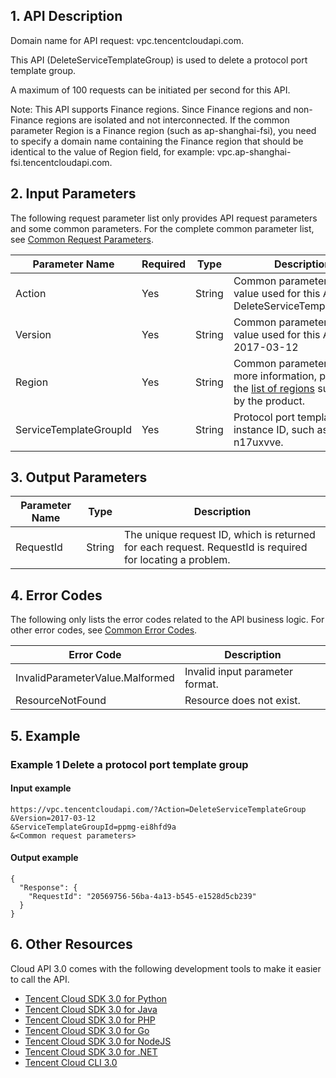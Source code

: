 ## 1. API Description

Domain name for API request: vpc.tencentcloudapi.com.

This API (DeleteServiceTemplateGroup) is used to delete a protocol port template group.

A maximum of 100 requests can be initiated per second for this API.

Note: This API supports Finance regions. Since Finance regions and non-Finance regions are isolated and not interconnected. If the common parameter Region is a Finance region (such as ap-shanghai-fsi), you need to specify a domain name containing the Finance region that should be identical to the value of Region field, for example: vpc.ap-shanghai-fsi.tencentcloudapi.com.



## 2. Input Parameters

The following request parameter list only provides API request parameters and some common parameters. For the complete common parameter list, see [Common Request Parameters](/document/api/215/15692).

| Parameter Name | Required | Type | Description |
|---------|---------|---------|---------|
| Action | Yes | String | Common parameter. The value used for this API: DeleteServiceTemplateGroup |
| Version | Yes |  String | Common parameter. The value used for this API: 2017-03-12 |
| Region | Yes |  String | Common parameter. For more information, please see the [list of regions](/document/api/215/15692#.E5.9C.B0.E5.9F.9F.E5.88.97.E8.A1.A8) supported by the product. |
| ServiceTemplateGroupId | Yes | String | Protocol port template group instance ID, such as ppmg-n17uxvve. |

## 3. Output Parameters

| Parameter Name | Type | Description |
|---------|---------|---------|
| RequestId | String | The unique request ID, which is returned for each request. RequestId is required for locating a problem. |

## 4. Error Codes

The following only lists the error codes related to the API business logic. For other error codes, see [Common Error Codes](/document/api/215/15694#.E5.85.AC.E5.85.B1.E9.94.99.E8.AF.AF.E7.A0.81).

| Error Code | Description |
|---------|---------|
| InvalidParameterValue.Malformed | Invalid input parameter format. |
| ResourceNotFound | Resource does not exist. |

## 5. Example

### Example 1 Delete a protocol port template group

#### Input example

```
https://vpc.tencentcloudapi.com/?Action=DeleteServiceTemplateGroup
&Version=2017-03-12
&ServiceTemplateGroupId=ppmg-ei8hfd9a
&<Common request parameters>
```

#### Output example

```
{
  "Response": {
    "RequestId": "20569756-56ba-4a13-b545-e1528d5cb239"
  }
}
```


## 6. Other Resources

Cloud API 3.0 comes with the following development tools to make it easier to call the API.

* [Tencent Cloud SDK 3.0 for Python](https://github.com/TencentCloud/tencentcloud-sdk-python)
* [Tencent Cloud SDK 3.0 for Java](https://github.com/TencentCloud/tencentcloud-sdk-java)
* [Tencent Cloud SDK 3.0 for PHP](https://github.com/TencentCloud/tencentcloud-sdk-php)
* [Tencent Cloud SDK 3.0 for Go](https://github.com/TencentCloud/tencentcloud-sdk-go)
* [Tencent Cloud SDK 3.0 for NodeJS](https://github.com/TencentCloud/tencentcloud-sdk-nodejs)
* [Tencent Cloud SDK 3.0 for .NET](https://github.com/TencentCloud/tencentcloud-sdk-dotnet)
* [Tencent Cloud CLI 3.0](https://cloud.tencent.com/document/product/440/6176)

